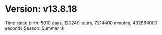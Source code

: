 # Version: v13.8.18
Time since birth: 5010 days, 120240 hours, 7214400 minutes, 432864000 seconds
Season: Summer ☀️
